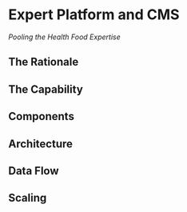 # Expert Platform and CMS

_Pooling the Health Food Expertise_

## The Rationale

## The Capability

## Components

## Architecture

## Data Flow

## Scaling